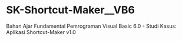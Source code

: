 # SK-Shortcut-Maker__VB6
Bahan Ajar Fundamental Pemrograman Visual Basic 6.0 - Studi Kasus: Aplikasi Shortcut-Maker v1.0
